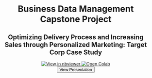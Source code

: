 <div align='center' >
  <h1>Business Data Management Capstone Project</h1>
  <h2>Optimizing Delivery Process and Increasing Sales through Personalized Marketing: Target Corp Case Study</h2>
</div>

<div align="center">
    <a href="https://nbviewer.org/github/kkamal11/Capstone-Project-Business-data-management/blob/main/BUSINESS_DATA_MANAGEMENT_CAPSTONE_PROJECT.ipynb" target="_blank">
        <img src="https://img.shields.io/badge/View%20in-nbviewer-orange?logo=jupyter" alt="View in nbviewer">
    </a>
    <a href="https://github.com/kkamal11/Capstone-Project-Business-data-management/blob/main/BDM_CAPSTONE_PROJECT.ipynb" target="_blank">
        <img src="https://colab.research.google.com/assets/colab-badge.svg" alt="Open Colab">
    </a>
  <div>
      <a href="https://tan-sammy-52.tiiny.site" target="_blank">
    <button>View Presentation</button>
</a>
  </div>
</div>


